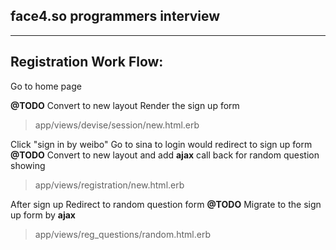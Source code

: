 face4.so programmers interview
------------------------------
------------------------------

Registration Work Flow:
-----------------------

Go to home page

__@TODO__ Convert to new layout
Render the sign up form 
> app/views/devise/session/new.html.erb

Click "sign in by weibo"
Go to sina to login would redirect to sign up form
__@TODO__ Convert to new layout and add __ajax__ call back for random question showing
> app/views/registration/new.html.erb

After sign up
Redirect to random question form
__@TODO__ Migrate to the sign up form by __ajax__
> app/views/reg_questions/random.html.erb


